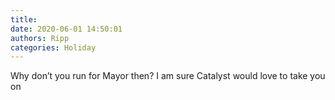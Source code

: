 ```yaml
---
title: 
date: 2020-06-01 14:50:01
authors: Ripp
categories: Holiday
---
```


 Why don’t you run for Mayor then?   I am sure Catalyst would love to take you on